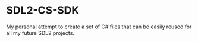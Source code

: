 # SDL2-CS-SDK
My personal attempt to create a set of C# files that can be easily reused for all my future SDL2 projects.
